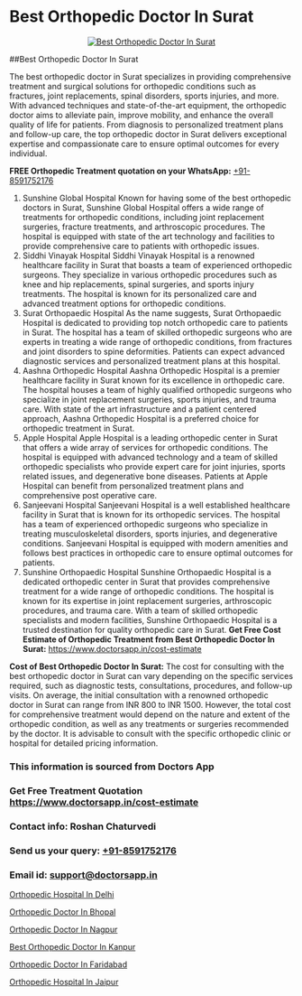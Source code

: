 # Best Orthopedic Doctor In Surat

<p align="center">
  <a href="https://doctorsapp.in">
    <img src="https://i.ibb.co/tqM3hNg/sqdqdqsddsa.png" alt="Best Orthopedic Doctor In Surat">
  </a>
</p>
##Best Orthopedic Doctor In Surat

The best orthopedic doctor in Surat specializes in providing comprehensive treatment and surgical solutions for orthopedic conditions such as fractures, joint replacements, spinal disorders, sports injuries, and more. With advanced techniques and state-of-the-art equipment, the orthopedic doctor aims to alleviate pain, improve mobility, and enhance the overall quality of life for patients. From diagnosis to personalized treatment plans and follow-up care, the top orthopedic doctor in Surat delivers exceptional expertise and compassionate care to ensure optimal outcomes for every individual.

**FREE Orthopedic Treatment quotation on your WhatsApp:**  [+91-8591752176](https://api.whatsapp.com/send?phone=8591752176)

1) Sunshine Global Hospital   Known for having some of the best orthopedic doctors in Surat, Sunshine Global Hospital offers a wide range of treatments for orthopedic conditions, including joint replacement surgeries, fracture treatments, and arthroscopic procedures. The hospital is equipped with state of the art technology and facilities to provide comprehensive care to patients with orthopedic issues.
2) Siddhi Vinayak Hospital   Siddhi Vinayak Hospital is a renowned healthcare facility in Surat that boasts a team of experienced orthopedic surgeons. They specialize in various orthopedic procedures such as knee and hip replacements, spinal surgeries, and sports injury treatments. The hospital is known for its personalized care and advanced treatment options for orthopedic conditions.
3) Surat Orthopaedic Hospital   As the name suggests, Surat Orthopaedic Hospital is dedicated to providing top notch orthopedic care to patients in Surat. The hospital has a team of skilled orthopedic surgeons who are experts in treating a wide range of orthopedic conditions, from fractures and joint disorders to spine deformities. Patients can expect advanced diagnostic services and personalized treatment plans at this hospital.
4) Aashna Orthopedic Hospital   Aashna Orthopedic Hospital is a premier healthcare facility in Surat known for its excellence in orthopedic care. The hospital houses a team of highly qualified orthopedic surgeons who specialize in joint replacement surgeries, sports injuries, and trauma care. With state of the art infrastructure and a patient centered approach, Aashna Orthopedic Hospital is a preferred choice for orthopedic treatment in Surat.
5) Apple Hospital   Apple Hospital is a leading orthopedic center in Surat that offers a wide array of services for orthopedic conditions. The hospital is equipped with advanced technology and a team of skilled orthopedic specialists who provide expert care for joint injuries, sports related issues, and degenerative bone diseases. Patients at Apple Hospital can benefit from personalized treatment plans and comprehensive post operative care.
6) Sanjeevani Hospital   Sanjeevani Hospital is a well established healthcare facility in Surat that is known for its orthopedic services. The hospital has a team of experienced orthopedic surgeons who specialize in treating musculoskeletal disorders, sports injuries, and degenerative conditions. Sanjeevani Hospital is equipped with modern amenities and follows best practices in orthopedic care to ensure optimal outcomes for patients.
7) Sunshine Orthopaedic Hospital   Sunshine Orthopaedic Hospital is a dedicated orthopedic center in Surat that provides comprehensive treatment for a wide range of orthopedic conditions. The hospital is known for its expertise in joint replacement surgeries, arthroscopic procedures, and trauma care. With a team of skilled orthopedic specialists and modern facilities, Sunshine Orthopaedic Hospital is a trusted destination for quality orthopedic care in Surat.
**Get Free Cost Estimate of Orthopedic Treatment from Best Orthopedic Doctor In Surat:** https://www.doctorsapp.in/cost-estimate

**Cost of Best Orthopedic Doctor In Surat:**
The cost for consulting with the best orthopedic doctor in Surat can vary depending on the specific services required, such as diagnostic tests, consultations, procedures, and follow-up visits. On average, the initial consultation with a renowned orthopedic doctor in Surat can range from INR 800 to INR 1500. However, the total cost for comprehensive treatment would depend on the nature and extent of the orthopedic condition, as well as any treatments or surgeries recommended by the doctor. It is advisable to consult with the specific orthopedic clinic or hospital for detailed pricing information.

### This information is sourced from Doctors App 
### Get Free Treatment Quotation https://www.doctorsapp.in/cost-estimate
### Contact info: Roshan Chaturvedi 
### Send us your query: [+91-8591752176](https://api.whatsapp.com/send?phone=8591752176) 
### Email id: support@doctorsapp.in

[Orthopedic Hospital In Delhi](https://www.linkedin.com/pulse/best-orthopedic-surgeon-delhi-doctorsapp-chittagong-74wee?trackingId=NJ%2Fl3Tt0YI20Gc0FX374Uw%3D%3D&lipi=urn%3Ali%3Apage%3Ad_flagship3_company_admin%3BUjs5mcUZR9ewYOKOFkpg2w%3D%3D)

[Orthopedic Doctor In Bhopal](https://www.linkedin.com/pulse/orthopedic-doctor-bhopal-knee-replacement-treatment-a2ike?trackingId=PFltbrFis%2F3txpT1RLD9OA%3D%3D&lipi=urn%3Ali%3Apage%3Ad_flagship3_company_admin%3BII%2FSNcWiSiigR90SV5cfEQ%3D%3D)

[Orthopedic Doctor In Nagpur](https://medium.com/@vimalrana22/orthopedic-doctor-in-nagpur-fb86f7f294aa)

[Best Orthopedic Doctor In Kanpur](https://medium.com/@vimalrana22/best-orthopedic-doctor-in-kanpur-29a81a7eb859)

[Orthopedic Doctor In Faridabad](https://doctors-apps.github.io/doctorsapp/orthopedic-doctor-in-faridabad)

[Orthopedic Hospital In Jaipur](https://doctors-apps.github.io/doctorsapp/orthopedic-hospital-in-jaipur)

